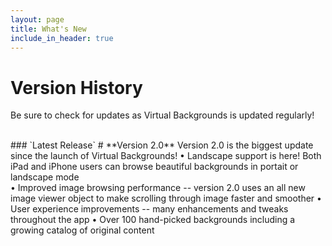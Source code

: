 ```yaml
---
layout: page
title: What's New
include_in_header: true
---
```


# Version History
Be sure to check for updates as Virtual Backgrounds is updated regularly!

<br>
### `Latest Release`
# **Version 2.0**
Version 2.0 is the biggest update since the launch of Virtual Backgrounds! 
• Landscape support is here! Both iPad and iPhone users can browse beautiful backgrounds in portait or landscape mode<br>
• Improved image browsing performance -- version 2.0 uses an all new image viewer object to make scrolling through image faster and smoother
• User experience improvements -- many enhancements and tweaks throughout the app
• Over 100 hand-picked backgrounds including a growing catalog of original content
